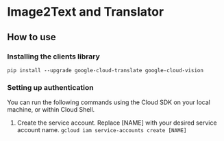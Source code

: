 # Image2Text and Translator
## How to use

### Installing the clients library
```
pip install --upgrade google-cloud-translate google-cloud-vision
```

### Setting up authentication
You can run the following commands using the Cloud SDK on your local machine, or within Cloud Shell.
1. Create the service account. Replace [NAME] with your desired service account name.
`gcloud iam service-accounts create [NAME]`
